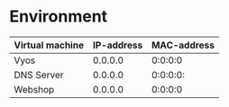 # Environment

|Virtual machine|IP-address|MAC-address|
|---|---|---|
|Vyos|0.0.0.0|0:0:0:0|
|DNS Server|0.0.0.0|0:0:0:0:|
|Webshop|0.0.0.0|0:0:0:0|

